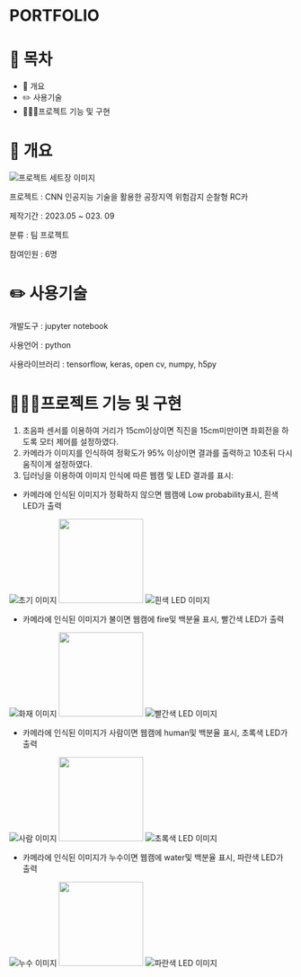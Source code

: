 # PORTFOLIO

# 📗 목차
* 📝 개요
* ✏️ 사용기술
* 👨🏻‍💻프로젝트 기능 및 구현

# 📝 개요
![프로젝트 세트장 이미지](https://i.postimg.cc/Dy87n2G1/8.jpg)

프로젝트 : CNN 인공지능 기술을 활용한 공장지역 위험감지 순찰형 RC카

제작기간 : 2023.05 ~ 023. 09

분류 : 팀 프로젝트

참여인원 : 6명

# ✏️ 사용기술

개발도구 : jupyter notebook

사용언어 : python

사용라이브러리 : tensorflow, keras, open cv, numpy, h5py

# 👨🏻‍💻프로젝트 기능 및 구현
1. 초음파 센서를 이용하여 거리가 15cm이상이면 직진을 15cm미만이면 좌회전을 하도록 모터 제어를 설정하였다.
2. 카메라가 이미지를 인식하여 정확도가 95% 이상이면 결과를 출력하고 10초뒤 다시 움직이게 설정하였다.
3. 딥러닝을 이용하여 이미지 인식에 따른 웹캠 및 LED 결과를 표시:
* 카메라에 인식된 이미지가 정확하지 않으면 웹캠에 Low probability표시, 흰색 LED가 출력

![초기 이미지](https://i.postimg.cc/CLJ2mtx5/3.png) <img src="https://github.githubassets.com/images/icons/emoji/unicode/27a1.png?v8" width="150" height="150">
![흰색 LED 이미지](https://i.postimg.cc/YSFbKyM1/7.jpg)
* 카메라에 인식된 이미지가 불이면 웹캠에 fire및 백분율 표시, 빨간색 LED가 출력
  
![화재 이미지](https://i.postimg.cc/W1JB98Fk/0.png) <img src="https://github.githubassets.com/images/icons/emoji/unicode/27a1.png?v8" width="150" height="150">
![빨간색 LED 이미지](https://i.postimg.cc/Qx5LmSWW/4.jpg)

* 카메라에 인식된 이미지가 사람이면 웹캠에 human및 백분율 표시, 초록색 LED가 출력
  
![사람 이미지](https://i.postimg.cc/MGz0frqb/1.png) <img src="https://github.githubassets.com/images/icons/emoji/unicode/27a1.png?v8" width="150" height="150">
![초록색 LED 이미지](https://i.postimg.cc/mgvywNCh/5.jpg)


* 카메라에 인식된 이미지가 누수이면 웹캠에 water및 백분율 표시, 파란색 LED가 출력
  
![누수 이미지](https://i.postimg.cc/DfxQDKL9/2.png) <img src="https://github.githubassets.com/images/icons/emoji/unicode/27a1.png?v8" width="150" height="150">
![파란색 LED 이미지](https://i.postimg.cc/J4t3CdQG/6.jpg)

